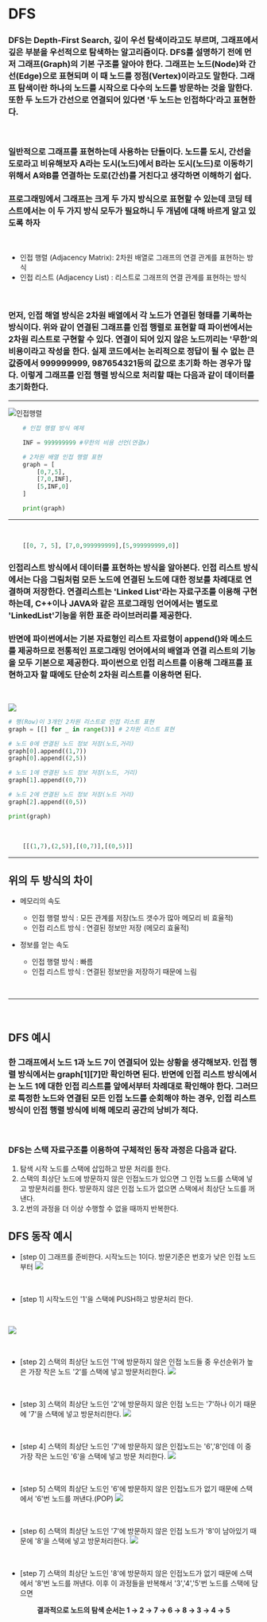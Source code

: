 # DFS
### DFS는 Depth-First Search, 깊이 우선 탐색이라고도 부르며, 그래프에서 깊은 부분을 우선적으로 탐색하는 알고리즘이다. DFS를 설명하기 전에 먼저 그래프(Graph)의 기본 구조를 알아야 한다. 그래프는 노드(Node)와 간선(Edge)으로 표현되며 이 때 노드를 정점(Vertex)이라고도 말한다. 그래프 탐색이란 하나의 노드를 시작으로 다수의 노드를 방문하는 것을 말한다. 또한 두 노드가 간선으로 연결되어 있다면 '두 노드는 인접하다'라고 표현한다.

<br/>

### 일반적으로 그래프를 표현하는데 사용하는 단들이다. 노드를 도시, 간선을 도로라고 비유해보자 A라는 도시(노드)에서 B라는 도시(노드)로 이동하기 위해서 A와B를 연결하는 도로(간선)를 거친다고 생각하면 이해하기 쉽다.

### 프로그래밍에서 그래프는 크게 두 가지 방식으로 표현할 수 있는데 코딩 테스트에서는 이 두 가지 방식 모두가 필요하니 두 개념에 대해 바르게 알고 있도록 하자

<br/>

* 인접 행렬 (Adjacency Matrix): 2차원 배열로 그래프의 연결 관계를 표현하는 방식
* 인접 리스트 (Adjacency List) : 리스트로 그래프의 연결 관계를 표현하는 방식

</br>

### 먼저, 인접 해열 방식은 2차원 배열에서 각 노드가 연결된 형태를 기록하는 방식이다. 위와 같이 연결된 그래프를 인접 행렬로 표현할 때 파이썬에서는 2차원 리스트로 구현할 수 있다. 연결이 되어 있지 않은 노드끼리는 '무한'의 비용이라고 작성을 한다. 실제 코드에서는 논리적으로 정답이 될 수 없는 큰 값중에서 999999999, 987654321등의 값으로 초기화 하는 경우가 많다. 이렇게 그래프를 인접 행렬 방식으로 처리할 때는 다음과 같이 데이터를 초기화한다.

<hr/>

![인접행렬](https://images.velog.io/images/alsgk721/post/17a5671a-40c3-436e-999f-830827cdf76e/image.png)

```python
    # 인접 행렬 방식 예제

    INF = 999999999 #무한의 비용 선언(연결x)

    # 2차원 배열 인접 행렬 표현
    graph = [
        [0,7,5],
        [7,0,INF],
        [5,INF,0]
    ]

    print(graph)
```

<hr/>
<br/>

```python
    [[0, 7, 5], [7,0,999999999],[5,999999999,0]]
```


### 인접리스트 방식에서 데이터를 표현하는 방식을 알아본다. 인접 리스트 방식에서는 다음 그림처럼 모든 노드에 연결된 노드에 대한 정보를 차례대로 연결하며 저장한다. 연결리스트는 'Linked List'라는 자료구조를 이용해 구현하는데, C++이나 JAVA와 같은 프로그래밍 언어에서는 별도로 'LinkedList'기능을 위한 표준 라이브러리를 제공한다. 
### 반면에 파이썬에서는 기본 자료형인 리스트 자료형이 append()와 메소드를 제공하므로 전통적인 프로그래밍 언어에서의 배열과 연결 리스트의 기능을 모두 기본으로 제공한다. 파이썬으로 인접 리스트를 이용해 그래프를 표현하고자 할 때에도 단순히 2차원 리스트를 이용하면 된다.

</br>

![](https://images.velog.io/images/alsgk721/post/261d4d49-3d81-4539-83b3-9d9a42b382c2/image.png)

```python
# 행(Row)이 3개인 2차원 리스트로 인접 리스트 표현
graph = [[] for _ in range(3)] # 2차원 리스트 표현

# 노드 0에 연결된 노드 정보 저장(노드,거리)
graph[0].append((1,7))
graph[0].append((2,5))

# 노드 1에 연결된 노드 정보 저장(노드, 거리)
graph[1].append((0,7))

# 노드 2에 연결된 노드 정보 저장(노드 거리)
graph[2].append((0,5))

print(graph)

```

<br/>

```python
    [[(1,7),(2,5)],[(0,7)],[(0,5)]]
```

<hr/>

## 위의 두 방식의 차이

+ 메모리의 속도
    - 인접 행렬 방식 : 모든 관계를 저장(노드 갯수가 많아 메모리 비 효율적)
    - 인접 리스트 방식 : 연결된 정보만 저장 (메모리 효율적)

+ 정보를 얻는 속도
    - 인접 행렬 방식 : 빠름
    - 인접 리스트 방식 : 연결된 정보만을 저장하기 때문에 느림

<br/>
<hr/>
<br/>

## DFS 예시
### 한 그래프에서 노드 1과 노드 7이 연결되어 있는 상황을 생각해보자. 인접 행렬 방식에서는 graph[1][7]만 확인하면 된다. 반면에 인접 리스트 방식에서는 노드 1에 대한 인접 리스트를 앞에서부터 차례대로 확인해야 한다. 그러므로 특정한 노드와 연결된 모든 인접 노드를 순회해야 하는 경우, 인접 리스트 방식이 인접 행렬 방식에 비해 메모리 공간의 낭비가 적다.

<br/>

### DFS는  스택 자료구조를 이용하여 구체적인 동작 과정은 다음과 같다.

1. 탐색 시작 노드를 스택에 삽입하고 방문 처리를 한다.
2. 스택의 최상단 노드에 방문하지 않은 인접노드가 있으면 그 인접 노드를 스택에 넣고 방문처리를 한다. 방문하지 않은 인접 노드가 없으면 스택에서 최상단 노드를 꺼낸다.
3. 2.번의 과정을 더 이상 수행할 수 없을 때까지 반복한다.


## DFS 동작 예시
* [step 0] 그래프를 준비한다. 시작노드는 1이다. 방문기준은 번호가 낮은 인접 노드 부터
![](https://blog.kakaocdn.net/dn/Rpk1U/btqSEKqhtGM/jfSwJl4aeP0zQfHTrb7Ia1/img.png)


<br/>

* [step 1] 시작노드인 '1'을 스택에 PUSH하고 방문처리 한다.
<br/>

![](https://img1.daumcdn.net/thumb/R1280x0/?scode=mtistory2&fname=https%3A%2F%2Fblog.kakaocdn.net%2Fdn%2FbDEE6U%2FbtqSEKKynR8%2Fly6bkQecX5FtxBoHilwufK%2Fimg.png)

<br/>

* [step 2] 스택의 최상단 노드인 '1'에 방문하지 않은 인접 노드들 중 우선순위가 높은 가장 작은 노드 '2'를 스택에 넣고 방문처리한다. 
![](https://img1.daumcdn.net/thumb/R1280x0/?scode=mtistory2&fname=https%3A%2F%2Fblog.kakaocdn.net%2Fdn%2Fuo2da%2FbtqSpGQjd6a%2FUulFHBRkDTkZ7ERbcl7YQ0%2Fimg.png)

<br/>

* [step 3] 스택의 최상단 노드인 '2'에 방문하지 않은 인접 노드는 '7'하나
이기 때문에 '7'을 스택에 넣고 방문처리한다.
![](https://img1.daumcdn.net/thumb/R1280x0/?scode=mtistory2&fname=https%3A%2F%2Fblog.kakaocdn.net%2Fdn%2FbBdav4%2FbtqSELCGmj5%2FfgUWCsahpOQkyj4873iEz1%2Fimg.png)

<br/>

* [step 4] 스택의 최상단 노드인 '7'에 방문하지 않은 인접노드는 '6','8'인데
이 중 가장 작은 노드인 '6'을 스택에 넣고 방문 처리한다.
![](https://img1.daumcdn.net/thumb/R1280x0/?scode=mtistory2&fname=https%3A%2F%2Fblog.kakaocdn.net%2Fdn%2FbevxIg%2FbtqSDunEvte%2FeGnhkU8uSGGuvzKJSLThf1%2Fimg.png)

<br/>

* [step 5] 스택의 최상단 노드인 '6'에 방문하지 않은 인접노드가 없기 때문에 
스택에서 '6'번 노드를 꺼낸다.(POP)
![](https://img1.daumcdn.net/thumb/R1280x0/?scode=mtistory2&fname=https%3A%2F%2Fblog.kakaocdn.net%2Fdn%2FbskX80%2FbtqSjAiNnVI%2FIneXiX7pKMXp4ALakfrGmk%2Fimg.png)

<br/>

* [step 6] 스택의 최상단 노드인 '7'에 방문하지 않은 인접 노드가 '8'이 남아있기 때문에 '8'을 스택에 넣고 방문처리한다.
![](https://img1.daumcdn.net/thumb/R1280x0/?scode=mtistory2&fname=https%3A%2F%2Fblog.kakaocdn.net%2Fdn%2FpulBx%2FbtqSEL3Nwiy%2FpzaNlfEcoVOHozkTh0sOBk%2Fimg.png)

<br/>

* [step 7] 스택의 최상단 노드인 '8'에 방문하지 않은 인접노드가 없기 때문에 
스택에서 '8'번 노드를 꺼낸다. 이후 이 과정들을 반복해서 '3','4','5'번 노드를 스택에 담으면
<div  style="text-align: center;">
    <b>결과적으로 노드의 탐색 순서는 1 → 2 → 7 → 6 → 8 → 3 → 4 → 5</b>
</div>

